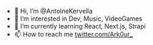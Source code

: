 - 👋 Hi, I’m @AntoineKervella
- 👀 I’m interested in Dev, Music, VideoGames
- 🌱 I’m currently learning React, Next.js, Strapi
- 📫 How to reach me [twitter.com/Ark0ur_](https://twitter.com/Ark0ur_)

<!---
AntoineKervella/AntoineKervella is a ✨ special ✨ repository because its `README.md` (this file) appears on your GitHub profile.
You can click the Preview link to take a look at your changes.
--->
